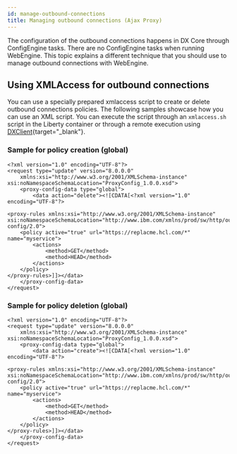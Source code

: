 ```yaml
---
id: manage-outbound-connections
title: Managing outbound connections (Ajax Proxy)
---
```


The configuration of the outbound connections happens in DX Core through ConfigEngine tasks. There are no ConfigEngine tasks when running WebEngine. This topic explains a different technique that you should use to manage outbound connections with WebEngine.

## Using XMLAccess for outbound connections

You can use a specially prepared xmlaccess script to create or delete outbound connections policies. The following samples showcase how you can use an XML script. You can execute the script through an `xmlaccess.sh` script in the Liberty container or through a remote execution using [DXClient](https://opensource.hcltechsw.com/digital-experience/CF223/extend_dx/development_tools/dxclient/){target="_blank"}.

### Sample for policy creation (global)

```
<?xml version="1.0" encoding="UTF-8"?>
<request type="update" version="8.0.0.0"
    xmlns:xsi="http://www.w3.org/2001/XMLSchema-instance" xsi:noNamespaceSchemaLocation="ProxyConfig_1.0.0.xsd">
    <proxy-config-data type="global">
        <data action="delete"><![CDATA[<?xml version="1.0" encoding="UTF-8"?>
  
<proxy-rules xmlns:xsi="http://www.w3.org/2001/XMLSchema-instance" xsi:noNamespaceSchemaLocation="http://www.ibm.com/xmlns/prod/sw/http/outbound/proxy-config/2.0">
    <policy active="true" url="https://replacme.hcl.com/*" name="myservice">
        <actions>
            <method>GET</method>
            <method>HEAD</method>
        </actions>
    </policy>
</proxy-rules>]]></data>
    </proxy-config-data>
</request>
```

### Sample for policy deletion (global)

```
<?xml version="1.0" encoding="UTF-8"?>
<request type="update" version="8.0.0.0"
    xmlns:xsi="http://www.w3.org/2001/XMLSchema-instance" xsi:noNamespaceSchemaLocation="ProxyConfig_1.0.0.xsd">
    <proxy-config-data type="global">
        <data action="create"><![CDATA[<?xml version="1.0" encoding="UTF-8"?>
  
<proxy-rules xmlns:xsi="http://www.w3.org/2001/XMLSchema-instance" xsi:noNamespaceSchemaLocation="http://www.ibm.com/xmlns/prod/sw/http/outbound/proxy-config/2.0">
    <policy active="true" url="https://replacme.hcl.com/*" name="myservice">
        <actions>
            <method>GET</method>
            <method>HEAD</method>
        </actions>
    </policy>
</proxy-rules>]]></data>
    </proxy-config-data>
</request>
```
